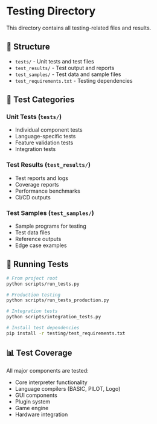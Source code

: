# Testing Directory

This directory contains all testing-related files and results.

## 📁 Structure

- `tests/` - Unit tests and test files
- `test_results/` - Test output and reports  
- `test_samples/` - Test data and sample files
- `test_requirements.txt` - Testing dependencies

## 🧪 Test Categories

### Unit Tests (`tests/`)
- Individual component tests
- Language-specific tests
- Feature validation tests
- Integration tests

### Test Results (`test_results/`)
- Test reports and logs
- Coverage reports
- Performance benchmarks
- CI/CD outputs

### Test Samples (`test_samples/`)
- Sample programs for testing
- Test data files
- Reference outputs
- Edge case examples

## 🚀 Running Tests

```bash
# From project root
python scripts/run_tests.py

# Production testing
python scripts/run_tests_production.py

# Integration tests
python scripts/integration_tests.py

# Install test dependencies
pip install -r testing/test_requirements.txt
```

## 📊 Test Coverage

All major components are tested:
- Core interpreter functionality
- Language compilers (BASIC, PILOT, Logo)
- GUI components
- Plugin system
- Game engine
- Hardware integration